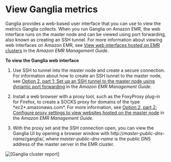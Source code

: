 # View Ganglia metrics<a name="view_Ganglia"></a>

 Ganglia provides a web\-based user interface that you can use to view the metrics Ganglia collects\. When you run Ganglia on Amazon EMR, the web interface runs on the master node and can be viewed using port forwarding, also known as creating an SSH tunnel\. For more information about viewing web interfaces on Amazon EMR, see [View web interfaces hosted on EMR clusters](https://docs.aws.amazon.com/emr/latest/ManagementGuide/emr-web-interfaces.html) in the *Amazon EMR Management Guide*\.

**To view the Ganglia web interface**

1.  Use SSH to tunnel into the master node and create a secure connection\. For information about how to create an SSH tunnel to the master node, see [Option 2, part 1: Set up an SSH tunnel to the master node using dynamic port forwarding](https://docs.aws.amazon.com/emr/latest/ManagementGuide/emr-ssh-tunnel.html) in the *Amazon EMR Management Guide*\.

1.  Install a web browser with a proxy tool, such as the FoxyProxy plug\-in for Firefox, to create a SOCKS proxy for domains of the type \*ec2\*\.amazonaws\.com\*\. For more information, see [Option 2, part 2: Configure proxy settings to view websites hosted on the master node](https://docs.aws.amazon.com/emr/latest/ManagementGuide/emr-connect-master-node-proxy.html) in the *Amazon EMR Management Guide*\. 

1.  With the proxy set and the SSH connection open, you can view the Ganglia UI by opening a browser window with http://*master\-public\-dns\-name*/ganglia/, where *master\-public\-dns\-name* is the public DNS address of the master server in the EMR cluster\. 

![\[Ganglia cluster report\]](http://docs.aws.amazon.com/emr/latest/ReleaseGuide/images/ganglianew.png)
